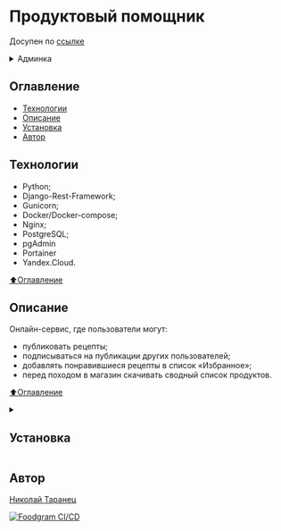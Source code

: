 # Продуктовый помощник

Досупен по [ссылке](http://foodgram-nvt.tk)

<details>
  <summary> Админка </summary>

```py
email: rev@rev.ru
password: asdfQWER12#$
```

</details>

## Оглавление

- [Технологии](#технологии)
- [Описание](#описание)
- <a href="#structure"> Установка </a>
- [Автор](#автор)

## Технологии

- Python;
- Django-Rest-Framework;
- Gunicorn;
- Docker/Docker-compose;
- Nginx;
- PostgreSQL;
- pgAdmin
- Portainer
- Yandex.Cloud.

[⬆️Оглавление](#оглавление)

## Описание

 Онлайн-сервис, где пользователи могут:

- публиковать рецепты;
- подписываться на публикации других пользователей;
- добавлять понравившиеся рецепты в список «Избранное»;
- перед походом в магазин скачивать сводный список продуктов.

[⬆️Оглавление](#оглавление)

<details>
  <summary>
    <h2 id="structure"> Установка </h2>
  </summary>

### Структура проекта:

```cmd
|   .gitignore
|   README.md
|   setup.cfg
|
+---.github  <-- Action для CI/CD проекта
|   \---workflows
|           ci-cd.yml
|
+---backend
|   \---foodgram  <-- Бекенд проекта "Продуктовый помошник"
|       |   db.sqlite3
|       |   Dockerfile
|       |   manage.py
|       |   requirements.txt
|       |
|       +---api
|       |       apps.py
|       |       filters.py
|       |       pagination.py
|       |       permissions.py
|       |       serializers.py
|       |       urls.py
|       |       utilites.py
|       |       views.py
|       |       __init__.py
|       |
|       +---fonts
|       |       times.ttf
|       |
|       +---foodgram
|       |       asgi.py
|       |       settings.py
|       |       urls.py
|       |       wsgi.py
|       |       __init__.py
|       |
|       +---media
|       |   \---recipes
|       |
|       +---recipes
|       |   |   admin.py
|       |   |   apps.py
|       |   |   models.py
|       |   |   __init__.py
|       |   |
|       |   +---management
|       |       |   __init__.py
|       |       |
|       |       +---commands  <-- Менеджмент команда для заполнения Модели "Ингредиенты"
|       |               import_csv_data.py
|       |
|       +---static
|       |
|       \---users
|           |   admin.py
|           |   apps.py
|           |   forms.py
|           |   managers.py
|           |   models.py
|           |   validators.py
|           |   __init__.py
|           |
|           +---migrations
|
+---data  <-- Данные для наполнения БД "Ингредиенты"
|       fixtures.json.gz
|       ingredients.csv
|       media_recipes.tar
|
+---docs  <-- Документация по API
|       openapi-schema.yml
|       redoc.html
|
+---frontend  <-- Фронтенд для сборки файлов
|   |   Dockerfile
|   ...
|         
+---infra  <-- Сборка контейнеров, настройка сервера
|       docker-compose.yml
|       nginx.conf
|       
\---venv
|   ...
```

- Склонируйте репозиторий на свой компьютер:

```py
https://github.com/nvtaranets/foodgram-project-react/
```

- Соберите контейнеры из папки `infra`:

```py
docker-compose up -d
```

- В контейнере **backend**:
    - выполните миграции;
    - соберите статику проекта  
    - установите **superuser**;
    - заполните БД исходными данными:

```py
docker-compose exec backend python manage.py migrate users
docker-compose exec backend python manage.py migrate --fake-initial --run-syncdb
docker-compose exec backend python manage.py collectstatic --no-input
docker-compose exec backend bash
python manage.py createsuperuser
.
.
.
exit
docker-compose exec backend python manage.py imort_csv_data ingredients.csv
```

[⬆️Оглавление](#оглавление)

</details>

## Автор

[Николай Таранец](https://github.com/nvtaranets)  


[![Foodgram CI/CD](https://github.com/NVTaranets/foodgram-project-react/actions/workflows/ci-cd.yml/badge.svg)](https://github.com/NVTaranets/foodgram-project-react/actions/workflows/ci-cd.yml)